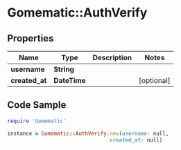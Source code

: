 # Gomematic::AuthVerify

## Properties

Name | Type | Description | Notes
------------ | ------------- | ------------- | -------------
**username** | **String** |  | 
**created_at** | **DateTime** |  | [optional] 

## Code Sample

```ruby
require 'Gomematic'

instance = Gomematic::AuthVerify.new(username: null,
                                 created_at: null)
```


